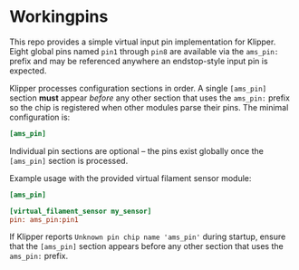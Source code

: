 # Workingpins

This repo provides a simple virtual input pin implementation for Klipper.
Eight global pins named `pin1` through `pin8` are available via the
`ams_pin:` prefix and may be referenced anywhere an endstop-style input pin
is expected.

Klipper processes configuration sections in order. A single
`[ams_pin]` section **must** appear *before* any other section that
uses the `ams_pin:` prefix so the chip is registered when other
modules parse their pins. The minimal configuration is:

```ini
[ams_pin]
```

Individual pin sections are optional – the pins exist globally once the
`[ams_pin]` section is processed.

Example usage with the provided virtual filament sensor module:

```ini
[ams_pin]

[virtual_filament_sensor my_sensor]
pin: ams_pin:pin1
```

If Klipper reports `Unknown pin chip name 'ams_pin'` during startup, ensure
that the `[ams_pin]` section appears before any other section that uses the
`ams_pin:` prefix.
